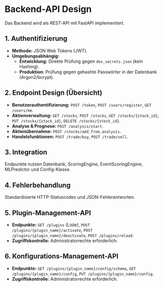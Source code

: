 # Backend-API Design

Das Backend wird als REST-API mit FastAPI implementiert.

## 1. Authentifizierung
*   **Methode:** JSON Web Tokens (JWT).
*   **Umgebungsabhängig:**
    *   **Entwicklung:** Direkte Prüfung gegen `dev_secrets.json` (kein Hashing).
    *   **Produktion:** Prüfung gegen gehashte Passwörter in der Datenbank (Argon2/bcrypt).

## 2. Endpoint Design (Übersicht)
*   **Benutzerauthentifizierung:** `POST /token`, `POST /users/register`, `GET /users/me`.
*   **Aktienverwaltung:** `GET /stocks`, `POST /stocks`, `GET /stocks/{stock_id}`, `PUT /stocks/{stock_id}`, `DELETE /stocks/{stock_id}`.
*   **Analyse & Prognose:** `POST /analysis/start`.
*   **Aktienübernahme:** `POST /stocks/add_from_analysis`.
*   **Handelsfunktionen:** `POST /trade/buy`, `POST /trade/sell`.

## 3. Integration
Endpunkte nutzen Datenbank, ScoringEngine, EventScoringEngine, MLPredictor und Config-Klasse.

## 4. Fehlerbehandlung
Standardisierte HTTP-Statuscodes und JSON-Fehlerantworten.

## 5. Plugin-Management-API
*   **Endpunkte:** `GET /plugins` (Liste), `POST /plugins/{plugin_name}/activate`, `POST /plugins/{plugin_name}/deactivate`, `POST /plugins/reload`.
*   **Zugriffskontrolle:** Administratorrechte erforderlich.

## 6. Konfigurations-Management-API
*   **Endpunkte:** `GET /plugins/{plugin_name}/config/schema`, `GET /plugins/{plugin_name}/config`, `PUT /plugins/{plugin_name}/config`.
*   **Zugriffskontrolle:** Administratorrechte erforderlich.
